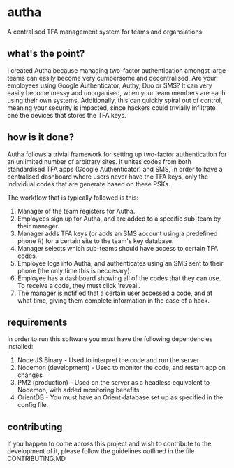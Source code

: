 # autha
A centralised TFA management system for teams and organsiations
## what's the point?
I created Autha because managing two-factor authentication amongst large teams can easily become very cumbersome and decentralised. Are your employees using Google Authenticator, Authy, Duo or SMS? It can very easily become messy and unorganised, when your team members are each using their own systems. Additionally, this can quickly spiral out of control, meaning your security is impacted, since hackers could trivially infiltrate one the devices that stores the TFA keys.
## how is it done?
Autha follows a trivial framework for setting up two-factor authentication for an unlimited number of arbitrary sites. It unites codes from both standardised TFA apps (Google Authenticator) and SMS, in order to have a centralised dashboard where users never have the TFA keys, only the individual codes that are generate based on these PSKs.

The workflow that is typically followed is this:

1.  Manager of the team registers for Autha.
2.  Employees sign up for Autha, and are added to a specific sub-team by their manager.
3. Manager adds TFA keys (or adds an SMS account using a predefined phone #) for a certain site to the team's key database.
4. Manager selects which sub-teams should have access to certain TFA codes.
5. Employee logs into Autha, and authenticates using an SMS sent to their phone (the only time this is neccesary).
6. Employee has a dashboard showing all of the codes that they can use. To receive a code, they must click 'reveal'.
7. The manager is notified that a certain user accessed a code, and at what time, giving them complete information in the case of a hack.

## requirements
In order to run this software you must have the following dependencies installed:
1. Node.JS Binary - Used to interpret the code and run the server
2. Nodemon (development) - Used to monitor the code, and restart app on changes
3. PM2 (production) - Used on the server as a headless equivalent to Nodemon, with added monitoring benefits
4. OrientDB - You must have an Orient database set up as specified in the config file.

## contributing
If you happen to come across this project and wish to contribute to the development of it, please follow the guidelines outlined in the file CONTRIBUTING.MD